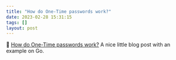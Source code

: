 ```yaml
---
title: "How do One-Time passwords work?"
date: 2023-02-28 15:31:15
tags: []
layout: post
---
```


📝 [How do One-Time passwords work?](https://zserge.com/posts/one-time-passwords/) A nice little blog post with an example on Go.
